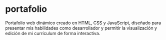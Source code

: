 # portafolio
Portafolio web dinámico creado en HTML, CSS y JavaScript, diseñado para presentar mis habilidades como desarrollador y permitir la visualización y edición de mi currículum de forma interactiva.
